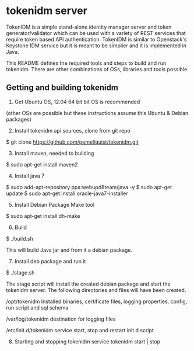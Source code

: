 tokenidm server 
===============
TokenIDM is a simple stand-alone identity manager server and token generator/validator which can be used with a variety of REST services that require token based API authentication. TokenIDM is similar to Openstack's Keystone IDM service but it is meant to be simplier and it is implemented in Java. 

This README defines the required tools and steps to build and run tokenidm. There are other combinations of OSs, libraries and tools possible.

Getting and building tokenidm
------------------
1) Get Ubuntu OS, 12.04 64 bit bit OS is recommended

(other OSs are possible but these instructions assume this Ubuntu & Debian packages) 

2) Install tokenidm api sources, clone from git repo

$ git clone https://github.com/pemellquist/tokenidm.git <your local tokenidm location> 

3) Install maven, needed to building

$ sudo apt-get install maven2 

4) Install java 7

$ sudo add-apt-repository ppa:webupd8team/java -y
$ sudo apt-get update
$ sudo apt-get install oracle-java7-installer

5) Install Debian Package Make tool 

$ sudo apt-get install dh-make

6) Build  

$ ./build.sh

This will build Java jar and from it a debian package. 

7) Install deb package and run it

$ ./stage.sh

The stage script will install the created debian package and start the tokenidm server.
The following directories and files will have been created.

/opt/tokenidm Installed binaries, certificate files, logging properties, config, run script and sql schema

/var/log/tokenidm destination for logging files

/etc/init.d/tokenidm service start, stop and restart init.d script

8) Starting and stopping tokenidm
service tokenidm start | stop
